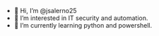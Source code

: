 - 👋 Hi, I’m @jsalerno25
- 👀 I’m interested in IT security and automation.
- 🌱 I’m currently learning python and powershell.

<!---
jsalerno25/jsalerno25 is a ✨ special ✨ repository because its `README.md` (this file) appears on your GitHub profile.
You can click the Preview link to take a look at your changes.
--->
